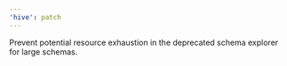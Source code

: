```yaml
---
'hive': patch
---
```


Prevent potential resource exhaustion in the deprecated schema explorer for large
schemas.

